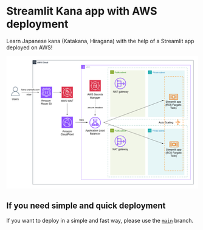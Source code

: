 # Streamlit Kana app with AWS deployment

Learn Japanese kana (Katakana, Hiragana) with the help of a Streamlit app deployed on AWS!

![](images/streamlit-app-deploy.png)

## If you need simple and quick deployment

If you want to deploy in a simple and fast way, please use the [`main`](https://github.com/dashapetr/kana--streamlit-app/) branch.